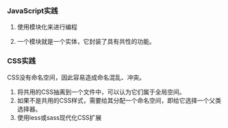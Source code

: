### JavaScript实践

1. 使用模块化来进行编程

2. 一个模块就是一个实体，它封装了具有共性的功能。



### CSS实践
CSS没有命名空间，因此容易造成命名混乱、冲突。

1. 将共用的CSS抽离到一个文件中，可以认为它们属于全局空间。
2. 如果不是共用的CSS样式，需要给其分配一个命名空间，即给它选择一个父类选择器。
3. 使用less或sass现代化CSS扩展



